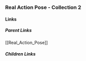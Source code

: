 ### Real Action Pose - Collection 2
#### Links
##### Parent Links
[[Real_Action_Pose]]
##### Children Links
